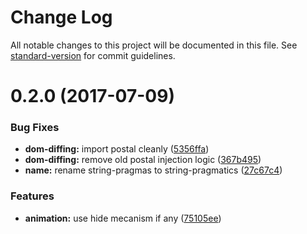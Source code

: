 # Change Log

All notable changes to this project will be documented in this file. See [standard-version](https://github.com/conventional-changelog/standard-version) for commit guidelines.

<a name="0.2.0"></a>
# 0.2.0 (2017-07-09)


### Bug Fixes

* **dom-diffing:** import postal cleanly ([5356ffa](https://github.com/nomocas/htsl-postal-component/commit/5356ffa))
* **dom-diffing:** remove old postal injection logic ([367b495](https://github.com/nomocas/htsl-postal-component/commit/367b495))
* **name:** rename string-pragmas to string-pragmatics ([27c67c4](https://github.com/nomocas/htsl-postal-component/commit/27c67c4))


### Features

* **animation:** use hide mecanism if any ([75105ee](https://github.com/nomocas/htsl-postal-component/commit/75105ee))
